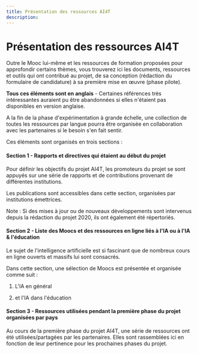 ```yaml
---
title: Présentation des ressources AI4T
description:
---
```

# Présentation des ressources AI4T
Outre le Mooc lui-même et les ressources de formation proposées pour approfondir certains thèmes, vous trouverez ici les documents, ressources et outils qui ont contribué au projet, de sa conception (rédaction du formulaire de candidature) à sa première mise en œuvre (phase pilote).

**Tous ces éléments sont en anglais** - Certaines références très intéressantes auraient pu être abandonnées si elles n'étaient pas disponibles en version anglaise.

A la fin de la phase d'expérimentation à grande échelle, une collection de toutes les ressources par langue pourra être organisée en collaboration avec les partenaires si le besoin s'en fait sentir.

Ces éléments sont organisés en trois sections :

#### Section 1 - Rapports et directives qui étaient au début du projet

Pour définir les objectifs du projet AI4T, les promoteurs du projet se sont appuyés sur une série de rapports et de contributions provenant de différentes institutions.

Les publications sont accessibles dans cette section, organisées par institutions émettrices.

Note : Si des mises à jour ou de nouveaux développements sont intervenus depuis la rédaction du projet 2020, ils ont également été répertoriés.

#### Section 2 - Liste des Moocs et des ressources en ligne liés à l'IA ou à l'IA & l'éducation

Le sujet de l'intelligence artificielle est si fascinant que de nombreux cours en ligne ouverts et massifs lui sont consacrés.

Dans cette section, une sélection de Moocs est présentée et organisée comme suit :

1. L'IA en général

2. et l'IA dans l'éducation


#### Section 3 - Ressources utilisées pendant la première phase du projet organisées par pays

Au cours de la première phase du projet AI4T, une série de ressources ont été utilisées/partagées par les partenaires. Elles sont rassemblées ici en fonction de leur pertinence pour les prochaines phases du projet.
